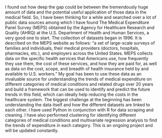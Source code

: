 I found out how deep the gap could be between the tremendously huge amount of data and the potential useful application of those data in the medical field. So, I have been thinking for a while and searched over a lot of public data sources among which I have found The Medical Expenditure Panel Survey (MEPS) obtained by the Agency for Healthcare Research and Quality (AHRQ) at the U.S. Department of Health and Human Services, a very good one to start. The collection of datasets began in 1996. It is described on the MEPS website as follows: “a set of large-scale surveys of families and individuals, their medical providers (doctors, hospitals, pharmacies, etc.), and employers across the United States. MEPS collects data on the specific health services that Americans use, how frequently they use them, the cost of these services, and how they are paid for, as well as data on the cost, scope, and breadth of health insurance held by and available to U.S. workers.” My goal has been to use these data as an invaluable source for understanding the trends of medical expenditure on different categories of medical conditions and related drugs over 20 years and build a framework that can be used to identify and predict the future trends in this field, which can ideally help reducing the costs in the healthcare system. The biggest challenge at the beginning has been understanding the data itself and how the different datasets are linked to each other. I have used Python in conjunction with R for data scraping and cleaning. I have also performed clustering for identifying different categories of medical conditions and multivariate regression analysis to find the trends of expenditure in each category.
This is an ongoing project and will be updated constantly.
